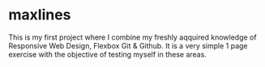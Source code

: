 # maxlines
This is my first project where I combine my freshly aqquired knowledge of Responsive Web Design, Flexbox Git & Github.
It is a very simple 1 page exercise with the objective of testing myself in these areas. 
